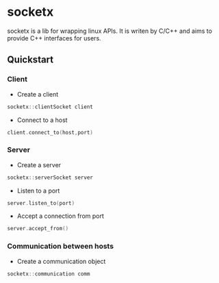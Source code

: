 # socketx

socketx is a lib for wrapping linux APIs. It is writen by C/C++ and aims to provide C++ interfaces for users.

## Quickstart

### Client
- Create a client
```C++
socketx::clientSocket client
```
- Connect to a host
```C++
client.connect_to(host,port)
```

### Server
- Create a server
```C++
socketx::serverSocket server
```
- Listen to a port
```C++
server.listen_to(port)
```
- Accept a connection from port
```C++
server.accept_from()
```

### Communication between hosts
- Create a communication object
```C++
socketx::communication comm
```